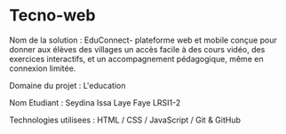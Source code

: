 # Tecno-web
Nom de la solution : EduConnect- plateforme web et mobile conçue pour donner aux élèves des villages un accès facile à des cours vidéo, des exercices interactifs, et un                                         accompagnement pédagogique, même en connexion limitée.

Domaine du projet : L'education 

Nom Etudiant : Seydina Issa Laye Faye   LRSI1-2
               
Technologies utilisees : HTML / CSS / JavaScript / Git & GitHub
